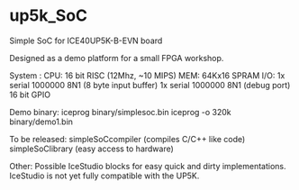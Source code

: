 # up5k_SoC
Simple SoC for ICE40UP5K-B-EVN board

Designed as a demo platform for a small FPGA workshop.

System :
    CPU: 16 bit RISC (12Mhz, ~10 MIPS)
    MEM: 64Kx16 SPRAM
    I/O: 1x serial 1000000 8N1 (8 byte input buffer)
	 1x serial 1000000 8N1 (debug port)
	 16 bit GPIO

Demo binary:
    iceprog binary/simplesoc.bin
    iceprog -o 320k binary/demo1.bin

To be released:
    simpleSoCcompiler (compiles C/C++ like code)
    simpleSoClibrary  (easy access to hardware)

Other:
    Possible IceStudio blocks for easy quick and dirty implementations.
    IceStudio is not yet fully compatible with the UP5K.

